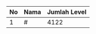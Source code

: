 | No | Nama            | Jumlah Level |
|----|-----------------|--------------|
| 1  | #    |    4122        |
